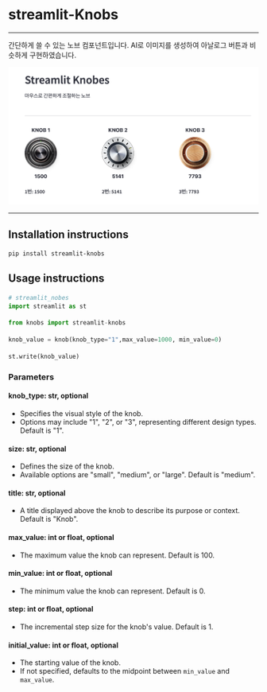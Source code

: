 # streamlit-Knobs

---

간단하게 쓸 수 있는 노브 컴포넌트입니다.
AI로 이미지를 생성하여 아날로그 버튼과 비슷하게 구현하였습니다.

![image](https://raw.githubusercontent.com/songchez/streamlit_knobes/refs/heads/main/image.png)

---

## Installation instructions

```sh
pip install streamlit-knobs
```

## Usage instructions

```python
# streamlit_nobes
import streamlit as st

from knobs import streamlit-knobs

knob_value = knob(knob_type="1",max_value=1000, min_value=0)

st.write(knob_value)
```

### Parameters

#### knob_type: str, optional

- Specifies the visual style of the knob.
- Options may include "1", "2", or "3", representing different design types. Default is "1".

#### size: str, optional

- Defines the size of the knob.
- Available options are "small", "medium", or "large". Default is "medium".

#### title: str, optional

- A title displayed above the knob to describe its purpose or context. Default is "Knob".

#### max_value: int or float, optional

- The maximum value the knob can represent. Default is 100.

#### min_value: int or float, optional

- The minimum value the knob can represent. Default is 0.

#### step: int or float, optional

- The incremental step size for the knob's value. Default is 1.

#### initial_value: int or float, optional

- The starting value of the knob.
- If not specified, defaults to the midpoint between `min_value` and `max_value`.
